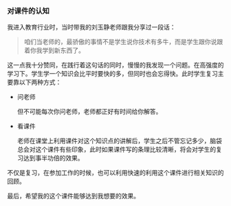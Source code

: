 ### 对课件的认知

   我进入教育行业时，当时带我的刘玉静老师跟我分享过一段话：

   > 咱们当老师的，最骄傲的事情不是学生说你技术有多牛，而是学生跟你说跟着你我学到新东西了。

   这一点我十分赞同，在践行着这句话的同时，慢慢的我发现一个问题。在高强度的学习下。学生学一个知识会比平时要快的多，但同时也会忘得快。此时学生复习主要靠以下两种方式：

   - 问老师
      
      但不可能每次你问老师，老师都正好有时间给你解答。
      
   - 看课件

      老师在课堂上利用课件对这个知识点的讲解后，学生之后不管忘记多少，脑袋总会对这个课件有些印象，此时如果课件写的条理比较清晰，将会对学生的复习达到事半功倍的效果。

  
不仅是复习，在参加工作的时候，也可以利用快速的利用这个课件进行相关知识的回顾。

最后，希望我的这个课件能够达到我想要的效果。
  

 





















   